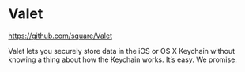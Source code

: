 # Valet

https://github.com/square/Valet

Valet lets you securely store data in the iOS or OS X Keychain without knowing a
thing about how the Keychain works. It’s easy. We promise.
